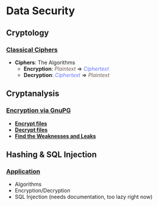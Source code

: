 # Data Security

## Cryptology

### [Classical Ciphers](https://github.com/WonderBoyHub/ITsecurity/tree/main/Python/ClassicalCiphers)
- **Ciphers**: The Algorithms
    - **Encryption**: 
        <span style="color:#705D56">*Plaintext*</span>  => <span style="color:#6776FF">*Ciphertext*</span>
    - **Decryption**: 
        <span style="color:#6776FF">*Ciphertext*</span>  => 
        <span style="color:#705D56">*Plaintext*</span>

## Cryptanalysis
### [Encryption via GnuPG](https://github.com/WonderBoyHub/ITsecurity/tree/main/GnuPG/First)
- [**Encrypt files**](https://github.com/WonderBoyHub/ITsecurity/tree/main/GnuPG/Second)
- [**Decrypt files**](https://github.com/WonderBoyHub/ITsecurity/tree/main/GnuPG/Third)
- [**Find the Weaknesses and Leaks**](https://github.com/WonderBoyHub/ITsecurity/tree/main/GnuPG/Fourth)

## Hashing & SQL Injection
### [Application](https://github.com/WonderBoyHub/ITsecurity/tree/main/Python/Hashing)
- Algorithms
- Encryption/Decryption
- SQL Injection (needs documentation, too lazy right now)

